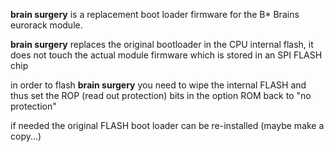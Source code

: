 **brain surgery** is a replacement boot loader firmware for the B* Brains eurorack module.

**brain surgery** replaces the original bootloader in the CPU internal flash, it does not touch the actual module firmware which is stored in an SPI FLASH chip

in order to flash **brain surgery** you need to wipe the internal FLASH and thus set the ROP (read out protection) bits in the option ROM back to "no protection"

if needed the original FLASH boot loader can be re-installed (maybe make a copy...)
